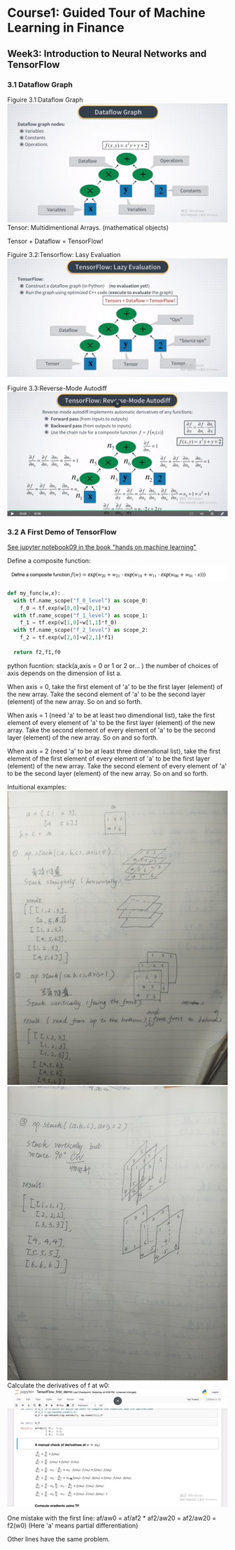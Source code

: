 # Course1: Guided Tour of Machine Learning in Finance
## Week3: Introduction to Neural Networks and TensorFlow

### 3.1 Dataflow Graph
Figuire 3.1:Dataflow Graph
![Dataflow Graph](https://raw.githubusercontent.com/SuperSaiki/pics/master/MLinF21.png)
Tensor: Multidimentional Arrays. (mathematical objects)

Tensor + Dataflow = TensorFlow!

Figuire 3.2:Tensorflow: Lasy Evaluation
![Tensorflow:Lasy Evaluation](https://raw.githubusercontent.com/SuperSaiki/pics/master/MLinF22.png)

Figuire 3.3:Reverse-Mode Autodiff
![Tensorflow:Reverse-Mode Autodiff](https://raw.githubusercontent.com/SuperSaiki/pics/master/MLinF23.png)

### 3.2 A First Demo of TensorFlow
[See jupyter notebook09 in the book "hands on machine learning"](https://github.com/ageron/handson-ml/blob/master/09_up_and_running_with_tensorflow.ipynb)

Define a composite function:
![a composite function](https://raw.githubusercontent.com/SuperSaiki/pics/master/MLinF24.png)

```python
def my_func(w,x):
  with tf.name_scope("f_0_level") as scope_0:
    f_0 = tf.exp(w[0,0]+w[0,1]*x)
  with tf.name_scope("f_1_level") as scope_1:
    f_1 = tf.exp(w[1,0]+w[1,1]*f_0)
  with tf.name_scope("f_2_level") as scope_2:
    f_2 = tf.exp(w[2,0]+w[2,1]*f1)
  
  return f2,f1,f0
```

python fucntion: stack(a,axis = 0 or 1 or 2 or... ) the number of choices of axis depends on the dimension of list a.

When axis = 0, take the first element of 'a' to be the first layer (element) of the new array. Take the second element of 'a' to be the second layer (element) of the new array. So on and so forth.

When axis = 1 (need 'a' to be at least two dimendional list), take the first element of every element of 'a' to be the first layer (element) of the new array.  Take the second element of every element of 'a' to be the second layer (element) of the new array.
So on and so forth.

When axis = 2 (need 'a' to be at least three dimendional list), take the first element of the first element of every element of 'a' to be the first layer (element) of the new array.  Take the second element of every element of 'a' to be the second layer (element) of the new array.
So on and so forth.

Intuitional examples:
![stack example1](https://raw.githubusercontent.com/SuperSaiki/pics/master/MLinF26.png)
![stack example2](https://raw.githubusercontent.com/SuperSaiki/pics/master/MLinF27.png)
Calculate the derivatives of f at w0:
![the derivatives of f at w0](https://raw.githubusercontent.com/SuperSaiki/pics/master/MLinF25.png)

One mistake with the first line: af/aw0 = af/af2 * af2/aw20 = af2/aw20 = f2(w0) (Here 'a' means partial differentiation)

Other lines have the same problem.
